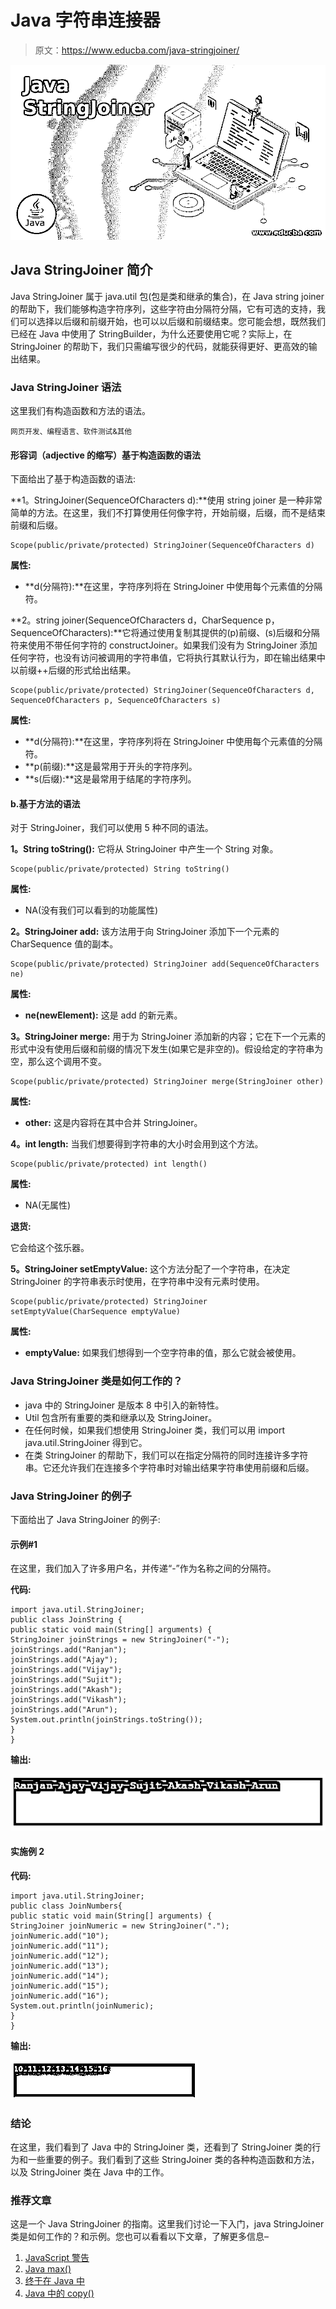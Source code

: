 # Java 字符串连接器

> 原文：<https://www.educba.com/java-stringjoiner/>

![Java StringJoiner](img/2942fb37584c121f7c144d30a2d8fa45.png)



## Java StringJoiner 简介

Java StringJoiner 属于 java.util 包(包是类和继承的集合)，在 Java string joiner 的帮助下，我们能够构造字符序列，这些字符由分隔符分隔，它有可选的支持，我们可以选择以后缀和前缀开始，也可以以后缀和前缀结束。您可能会想，既然我们已经在 Java 中使用了 StringBuilder，为什么还要使用它呢？实际上，在 StringJoiner 的帮助下，我们只需编写很少的代码，就能获得更好、更高效的输出结果。

### Java StringJoiner 语法

这里我们有构造函数和方法的语法。

<small>网页开发、编程语言、软件测试&其他</small>

#### 形容词（adjective 的缩写）基于构造函数的语法

下面给出了基于构造函数的语法:

**1。StringJoiner(SequenceOfCharacters d):**使用 string joiner 是一种非常简单的方法。在这里，我们不打算使用任何像字符，开始前缀，后缀，而不是结束前缀和后缀。

```
Scope(public/private/protected) StringJoiner(SequenceOfCharacters d)
```

**属性:**

*   **d(分隔符):**在这里，字符序列将在 StringJoiner 中使用每个元素值的分隔符。

**2。string joiner(SequenceOfCharacters d，CharSequence p，SequenceOfCharacters):**它将通过使用复制其提供的(p)前缀、(s)后缀和分隔符来使用不带任何字符的 constructJoiner。如果我们没有为 StringJoiner 添加任何字符，也没有访问被调用的字符串值，它将执行其默认行为，即在输出结果中以前缀++后缀的形式给出结果。

```
Scope(public/private/protected) StringJoiner(SequenceOfCharacters d,
SequenceOfCharacters p, SequenceOfCharacters s)
```

**属性:**

*   **d(分隔符):**在这里，字符序列将在 StringJoiner 中使用每个元素值的分隔符。
*   **p(前缀):**这是最常用于开头的字符序列。
*   **s(后缀):**这是最常用于结尾的字符序列。

#### b.基于方法的语法

对于 StringJoiner，我们可以使用 5 种不同的语法。

**1。String toString():** 它将从 StringJoiner 中产生一个 String 对象。

```
Scope(public/private/protected) String toString()
```

**属性:**

*   NA(没有我们可以看到的功能属性)

**2。StringJoiner add:** 该方法用于向 StringJoiner 添加下一个元素的 CharSequence 值的副本。

```
Scope(public/private/protected) StringJoiner add(SequenceOfCharacters ne)
```

**属性:**

*   **ne(newElement):** 这是 add 的新元素。

**3。StringJoiner merge:** 用于为 StringJoiner 添加新的内容；它在下一个元素的形式中没有使用后缀和前缀的情况下发生(如果它是非空的)。假设给定的字符串为空，那么这个调用不变。

```
Scope(public/private/protected) StringJoiner merge(StringJoiner other)
```

**属性:**

*   **other:** 这是内容将在其中合并 StringJoiner。

**4。int length:** 当我们想要得到字符串的大小时会用到这个方法。

```
Scope(public/private/protected) int length()
```

**属性:**

*   NA(无属性)

**退货:**

它会给这个弦乐器。

**5。StringJoiner setEmptyValue:** 这个方法分配了一个字符串，在决定 StringJoiner 的字符串表示时使用，在字符串中没有元素时使用。

```
Scope(public/private/protected) StringJoiner setEmptyValue(CharSequence emptyValue)
```

**属性:**

*   **emptyValue:** 如果我们想得到一个空字符串的值，那么它就会被使用。

### Java StringJoiner 类是如何工作的？

*   java 中的 StringJoiner 是版本 8 中引入的新特性。
*   Util 包含所有重要的类和继承以及 StringJoiner。
*   在任何时候，如果我们想使用 StringJoiner 类，我们可以用 import java.util.StringJoiner 得到它。
*   在类 StringJoiner 的帮助下，我们可以在指定分隔符的同时连接许多字符串。它还允许我们在连接多个字符串时对输出结果字符串使用前缀和后缀。

### Java StringJoiner 的例子

下面给出了 Java StringJoiner 的例子:

#### 示例#1

在这里，我们加入了许多用户名，并传递“-”作为名称之间的分隔符。

**代码:**

```
import java.util.StringJoiner;
public class JoinString {
public static void main(String[] arguments) {
StringJoiner joinStrings = new StringJoiner("-");
joinStrings.add("Ranjan");
joinStrings.add("Ajay");
joinStrings.add("Vijay");
joinStrings.add("Sujit");
joinStrings.add("Akash");
joinStrings.add("Vikash");
joinStrings.add("Arun");
System.out.println(joinStrings.toString());
}
}
```

**输出:**

![Java StringJoiner 1](img/416befbd5d8a65887e01556e60318527.png)



#### 实施例 2

**代码:**

```
import java.util.StringJoiner;
public class JoinNumbers{
public static void main(String[] arguments) {
StringJoiner joinNumeric = new StringJoiner(".");
joinNumeric.add("10");
joinNumeric.add("11");
joinNumeric.add("12");
joinNumeric.add("13");
joinNumeric.add("14");
joinNumeric.add("15");
joinNumeric.add("16");
System.out.println(joinNumeric);
}
}
```

**输出:**

![Java StringJoiner 2](img/ba6dc7ed41f749d8f854ffd2e786dc46.png)



### 结论

在这里，我们看到了 Java 中的 StringJoiner 类，还看到了 StringJoiner 类的行为和一些重要的例子。我们看到了这些 StringJoiner 类的各种构造函数和方法，以及 StringJoiner 类在 Java 中的工作。

### 推荐文章

这是一个 Java StringJoiner 的指南。这里我们讨论一下入门，java StringJoiner 类是如何工作的？和示例。您也可以看看以下文章，了解更多信息–

1.  [JavaScript 警告](https://www.educba.com/javascript-alert/)
2.  [Java max()](https://www.educba.com/java-max/)
3.  [终于在 Java 中](https://www.educba.com/finally-in-java/)
4.  [Java 中的 copy()](https://www.educba.com/copy-in-java/)





